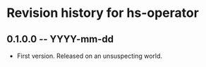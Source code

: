 # Revision history for hs-operator

## 0.1.0.0 -- YYYY-mm-dd

* First version. Released on an unsuspecting world.
